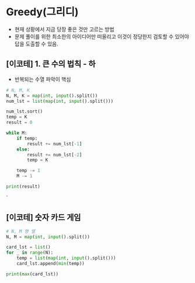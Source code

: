 
# Greedy(그리디)
- 현재 상황에서 지금 당장 좋은 것만 고르는 방법
- 문제 풀이를 위한 최소한의 아이디어만 떠올리고 이것이 정당한지 검토할 수 있어야 답을 도출할 수 있음.


## [이코테] 1. 큰 수의 법칙 - 하
- 반복되는 수열 파악이 핵심

```python
# N, M, K
N, M, K = map(int, input().split())
num_lst = list(map(int, input().split()))

num_lst.sort()
temp = K
result = 0

while M:
    if temp:
        result += num_lst[-1]
    else:
        result += num_lst[-2]
        temp = K

    temp -= 1
    M -= 1

print(result)
```
`

## [이코테] 숫자 카드 게임

```python
# N, M 행 열
N, M = map(int, input().split())

card_lst = list()
for _ in range(N):
    temp = list(map(int, input().split()))
    card_lst.append(min(temp))

print(max(card_lst))

```



